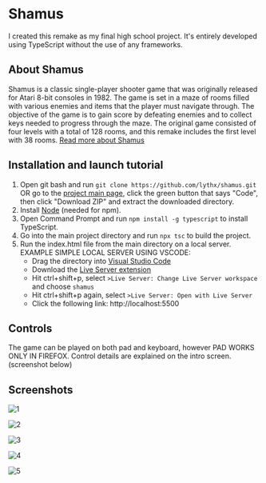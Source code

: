 # Shamus
I created this remake as my final high school project. It's entirely developed using TypeScript without the use of any frameworks.
## About Shamus
Shamus is a classic single-player shooter game that was originally released for Atari 8-bit consoles in 1982. The game is set in a maze of rooms filled with various enemies and items that the player must navigate through. The objective of the game is to gain score by defeating enemies and to collect keys needed to progress through the maze. The original game consisted of four levels with a total of 128 rooms, and this remake includes the first level with 38 rooms. [Read more about Shamus](https://en.wikipedia.org/wiki/Shamus_(video_game))
## Installation and launch tutorial
1. Open git bash and run `git clone https://github.com/lythx/shamus.git` OR go to the [project main page](https://github.com/lythx/shamus), click the green button that says "Code", then click "Download ZIP" and extract the downloaded directory.
2. Install [Node](https://nodejs.org) (needed for npm).
3. Open Command Prompt and run `npm install -g typescript` to install TypeScript.
4. Go into the main project directory and run `npx tsc` to build the project.
5. Run the index.html file from the main directory on a local server.  
    EXAMPLE SIMPLE LOCAL SERVER USING VSCODE: 
    - Drag the directory into [Visual Studio Code](https://code.visualstudio.com) 
    - Download the [Live Server extension](https://marketplace.visualstudio.com/items?itemName=ritwickdey.LiveServer) 
    - Hit ctrl+shift+p, select `>Live Server: Change Live Server workspace` and choose `shamus`  
    - Hit ctrl+shift+p again, select `>Live Server: Open with Live Server`
    - Click the following link: http://localhost:5500
## Controls 
The game can be played on both pad and keyboard, however PAD WORKS ONLY IN FIREFOX. Control details are explained on the intro screen. (screenshot below)
## Screenshots
![1](https://cdn.discordapp.com/attachments/522878388269088782/1099364634252804176/yellow1.png)  

![2](https://cdn.discordapp.com/attachments/522878388269088782/1099362467152396399/green.png)  

![3](https://cdn.discordapp.com/attachments/522878388269088782/1099364634873573406/blue.png)  

![4](https://cdn.discordapp.com/attachments/522878388269088782/1099364634588364810/yellow2.png)  

![5](https://cdn.discordapp.com/attachments/522878388269088782/1099364633967603803/intro.png)  
